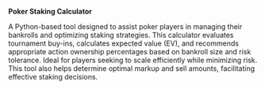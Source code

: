 **Poker Staking Calculator**

A Python-based tool designed to assist poker players in managing their bankrolls and optimizing staking strategies. This calculator evaluates tournament buy-ins, calculates expected value (EV), and recommends appropriate action ownership percentages based on bankroll size and risk tolerance. Ideal for players seeking to scale efficiently while minimizing risk. This tool also helps determine optimal markup and sell amounts, facilitating effective staking decisions.
